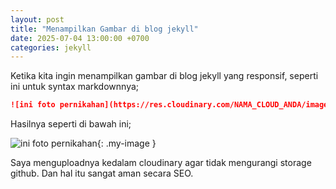 ```yaml
---
layout: post
title: "Menampilkan Gambar di blog jekyll"
date: 2025-07-04 13:00:00 +0700
categories: jekyll
---
```


Ketika kita ingin menampilkan gambar di blog jekyll yang responsif, seperti ini  untuk syntax markdownnya;

```markdown
![ini foto pernikahan](https://res.cloudinary.com/NAMA_CLOUD_ANDA/image/upload//vXXXXXXXXX/nama_file_gambar.jpg){: .my-image }
```

Hasilnya seperti di bawah ini;

![ini foto pernikahan](https://res.cloudinary.com/dul9bmqpf/image/upload/v1751615363/1719652900405_bczkdf.jpg){: .my-image }

Saya menguploadnya kedalam cloudinary agar tidak mengurangi storage github. Dan hal itu sangat aman secara SEO.